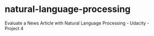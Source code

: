 # natural-language-processing
Evaluate a News Article with Natural Language Processing - Udacity - Project 4
